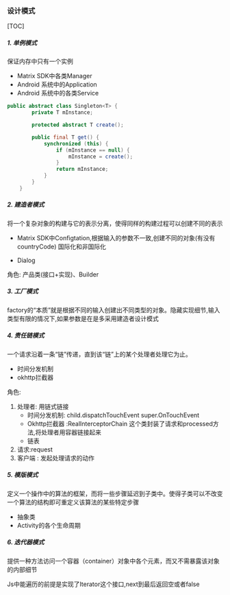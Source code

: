 ### 设计模式

[TOC]

##### 1. 单例模式

保证内存中只有一个实例

- Matrix SDK中各类Manager
- Android 系统中的Application
- Android 系统中的各类Service

```java
public abstract class Singleton<T> {
        private T mInstance;

        protected abstract T create();

        public final T get() {
            synchronized (this) {
                if (mInstance == null) {
                    mInstance = create();
                }
                return mInstance;
            }
        }
    }
```

##### 2. 建造者模式

将一个复杂对象的构建与它的表示分离，使得同样的构建过程可以创建不同的表示

- Matrix SDK中Configtation,根据输入的参数不一致,创建不同的对象(有没有countryCode) 国际化和非国际化

- Dialog

角色: 产品类(接口+实现)、Builder

##### 3. 工厂模式

factory的“本质”就是根据不同的输入创建出不同类型的对象。隐藏实现细节,输入类型有限的情况下,如果参数是在是多采用建造者设计模式

##### 4. 责任链模式

一个请求沿着一条“链”传递，直到该“链”上的某个处理者处理它为止。

- 时间分发机制
- okhttp拦截器

角色:

1. 处理者: 用链式链接
   - 时间分发机制: child.dispatchTouchEvent super.OnTouchEvent
   - Okhttp拦截器 :RealInterceptorChain 这个类封装了请求和processed方法,将处理者用容器链接起来
   - 链表
2. 请求:request
3. 客户端 : 发起处理请求的动作

##### 5. 模版模式

定义一个操作中的算法的框架，而将一些步骤延迟到子类中。使得子类可以不改变一个算法的结构即可重定义该算法的某些特定步骤

- 抽象类
- Activity的各个生命周期

##### 6. 迭代器模式

提供一种方法访问一个容器（container）对象中各个元素，而又不需暴露该对象的内部细节

Js中能遍历的前提是实现了Iterator这个接口,next到最后返回空或者false